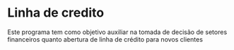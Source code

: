 # Linha de credito
 Este programa tem como objetivo auxiliar na tomada de decisão de setores financeiros quanto abertura de linha de crédito para novos clientes
